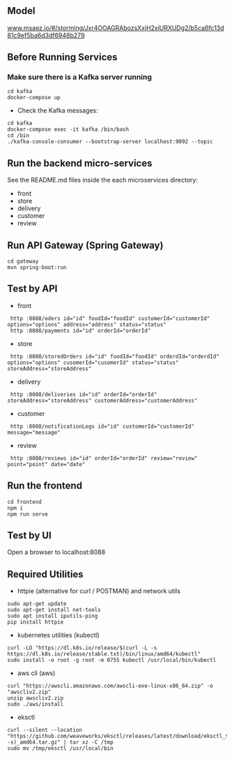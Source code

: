 # 

## Model
www.msaez.io/#/storming/Jxr4OOAGRAbozsXxjH2xiURXUDg2/b5ca6fc13d81c9ef5ba6d3df6948b279

## Before Running Services
### Make sure there is a Kafka server running
```
cd kafka
docker-compose up
```
- Check the Kafka messages:
```
cd kafka
docker-compose exec -it kafka /bin/bash
cd /bin
./kafka-console-consumer --bootstrap-server localhost:9092 --topic
```

## Run the backend micro-services
See the README.md files inside the each microservices directory:

- front
- store
- delivery
- customer
- review


## Run API Gateway (Spring Gateway)
```
cd gateway
mvn spring-boot:run
```

## Test by API
- front
```
 http :8088/oders id="id" foodId="foodId" customerId="customerId" options="options" address="address" status="status" 
 http :8088/payments id="id" orderId="orderId" 
```
- store
```
 http :8088/storedOrders id="id" foodId="foodId" orderdId="orderdId" options="options" cusomerId="cusomerId" status="status" storeAddress="storeAddress" 
```
- delivery
```
 http :8088/deliveries id="id" orderId="orderId" storeAddress="storeAddress" customerAddress="customerAddress" 
```
- customer
```
 http :8088/notificationLogs id="id" customerId="customerId" message="message" 
```
- review
```
 http :8088/reviews id="id" orderId="orderId" review="review" point="point" date="date" 
```


## Run the frontend
```
cd frontend
npm i
npm run serve
```

## Test by UI
Open a browser to localhost:8088

## Required Utilities

- httpie (alternative for curl / POSTMAN) and network utils
```
sudo apt-get update
sudo apt-get install net-tools
sudo apt install iputils-ping
pip install httpie
```

- kubernetes utilities (kubectl)
```
curl -LO "https://dl.k8s.io/release/$(curl -L -s https://dl.k8s.io/release/stable.txt)/bin/linux/amd64/kubectl"
sudo install -o root -g root -m 0755 kubectl /usr/local/bin/kubectl
```

- aws cli (aws)
```
curl "https://awscli.amazonaws.com/awscli-exe-linux-x86_64.zip" -o "awscliv2.zip"
unzip awscliv2.zip
sudo ./aws/install
```

- eksctl 
```
curl --silent --location "https://github.com/weaveworks/eksctl/releases/latest/download/eksctl_$(uname -s)_amd64.tar.gz" | tar xz -C /tmp
sudo mv /tmp/eksctl /usr/local/bin
```

